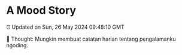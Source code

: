 # A Mood Story

⏰ Updated on Sun, 26 May 2024 09:48:10 GMT

💭 Thought: Mungkin membuat catatan harian tentang pengalamanku ngoding.

